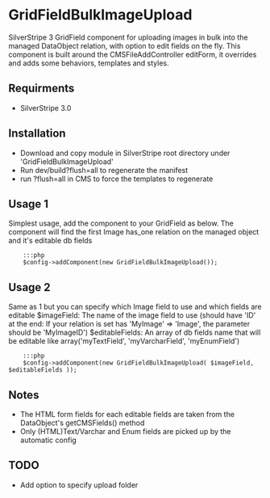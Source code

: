 GridFieldBulkImageUpload
========================

SilverStripe 3 GridField component for uploading images in bulk into the managed DataObject relation, with option to edit fields on the fly.
This component is built around the CMSFileAddController editForm, it overrides and adds some behaviors, templates and styles.

## Requirments
* SilverStripe 3.0

## Installation
* Download and copy module in SilverStripe root directory under 'GridFieldBulkImageUpload'
* Run dev/build?flush=all to regenerate the manifest
* run ?flush=all in CMS to force the templates to regenerate

## Usage 1
Simplest usage, add the component to your GridField as below. The component will find the first Image has_one relation on the managed object and it's editable db fields
		
		:::php
		$config->addComponent(new GridFieldBulkImageUpload());

## Usage 2
Same as 1 but you can specify which Image field to use and which fields are editable
$imageField: The name of the image field to use (should have 'ID' at the end: If your relation is set has 'MyImage' => 'Image', the parameter should be 'MyImageID')
$editableFields: An array of db fields name that will be editable like array('myTextField', 'myVarcharField', 'myEnumField')
		
		:::php
		$config->addComponent(new GridFieldBulkImageUpload( $imageField, $editableFields ));

## Notes
* The HTML form fields for each editable fields are taken from the DataObject's getCMSFields() method
* Only (HTML)Text/Varchar and Enum fields are picked up by the automatic config

## TODO
* Add option to specify upload folder